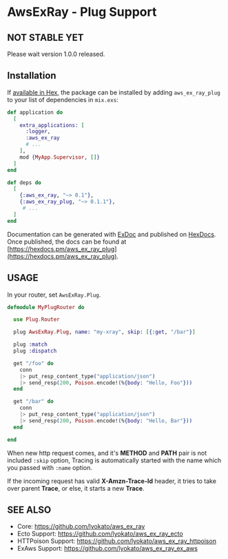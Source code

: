 # AwsExRay - Plug Support

## NOT STABLE YET

Please wait version 1.0.0 released.

## Installation

If [available in Hex](https://hex.pm/docs/publish), the package can be installed
by adding `aws_ex_ray_plug` to your list of dependencies in `mix.exs`:

```elixir
def application do
  [
    extra_applications: [
      :logger,
      :aws_ex_ray
      # ...
    ],
    mod {MyApp.Supervisor, []}
  ]
end

def deps do
  [
    {:aws_ex_ray, "~> 0.1"},
    {:aws_ex_ray_plug, "~> 0.1.1"},
     # ...
  ]
end
```

Documentation can be generated with [ExDoc](https://github.com/elixir-lang/ex_doc)
and published on [HexDocs](https://hexdocs.pm). Once published, the docs can
be found at [https://hexdocs.pm/aws_ex_ray_plug](https://hexdocs.pm/aws_ex_ray_plug).

## USAGE

In your router, set `AwsExRay.Plug`.

```elixir
defmodule MyPlugRouter do

  use Plug.Router

  plug AwsExRay.Plug, name: "my-xray", skip: [{:get, "/bar"}]

  plug :match
  plug :dispatch

  get "/foo" do
    conn
    |> put_resp_content_type("application/json")
    |> send_resp(200, Poison.encode!(%{body: "Hello, Foo"}))
  end

  get "/bar" do
    conn
    |> put_resp_content_type("application/json")
    |> send_resp(200, Poison.encode!(%{body: "Hello, Bar"}))
  end

end
```

When new http request comes, and it's **METHOD** and **PATH** pair is not included `:skip` option,
Tracing is automatically started with the name which you passed with `:name` option.

If the incoming request has valid **X-Amzn-Trace-Id** header,
it tries to take over parent **Trace**, or else, it starts a new **Trace**.

## SEE ALSO

- Core: https://github.com/lyokato/aws_ex_ray
- Ecto Support: https://github.com/lyokato/aws_ex_ray_ecto
- HTTPoison Support: https://github.com/lyokato/aws_ex_ray_httpoison
- ExAws Support: https://github.com/lyokato/aws_ex_ray_ex_aws

